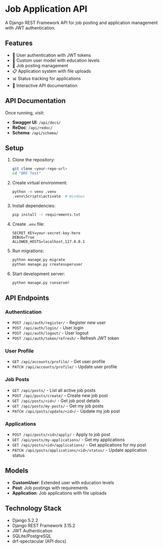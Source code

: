 # Job Application API

A Django REST Framework API for job posting and application management with JWT authentication.

## Features

- 🔐 User authentication with JWT tokens
- 👥 Custom user model with education levels
- 📝 Job posting management
- 📋 Application system with file uploads
- 📊 Status tracking for applications
- 📖 Interactive API documentation

## API Documentation

Once running, visit:
- **Swagger UI**: `/api/docs/`
- **ReDoc**: `/api/redoc/`
- **Schema**: `/api/schema/`

## Setup

1. Clone the repository:
   ```bash
   git clone <your-repo-url>
   cd "DRF Test"
   ```

2. Create virtual environment:
   ```bash
   python -m venv .venv
   .venv\Scripts\activate  # Windows
   ```

3. Install dependencies:
   ```bash
   pip install -r requirements.txt
   ```

4. Create `.env` file:
   ```env
   SECRET_KEY=your-secret-key-here
   DEBUG=True
   ALLOWED_HOSTS=localhost,127.0.0.1
   ```

5. Run migrations:
   ```bash
   python manage.py migrate
   python manage.py createsuperuser
   ```

6. Start development server:
   ```bash
   python manage.py runserver
   ```

## API Endpoints

### Authentication
- `POST /api/auth/register/` - Register new user
- `POST /api/auth/login/` - User login
- `POST /api/auth/logout/` - User logout
- `POST /api/auth/token/refresh/` - Refresh JWT token

### User Profile
- `GET /api/accounts/profile/` - Get user profile
- `PATCH /api/accounts/profile/` - Update user profile

### Job Posts
- `GET /api/posts/` - List all active job posts
- `POST /api/posts/create/` - Create new job post
- `GET /api/posts/<id>/` - Get job post details
- `GET /api/posts/my-posts/` - Get my job posts
- `PATCH /api/posts/update/<id>/` - Update my job post

### Applications
- `POST /api/posts/<id>/apply/` - Apply to job post
- `GET /api/posts/my-applications/` - Get my applications
- `GET /api/posts/<id>/applications/` - Get applications for my post
- `PATCH /api/posts/applications/<id>/status/` - Update application status

## Models

- **CustomUser**: Extended user with education levels
- **Post**: Job postings with requirements
- **Application**: Job applications with file uploads

## Technology Stack

- Django 5.2.2
- Django REST Framework 3.15.2
- JWT Authentication
- SQLite/PostgreSQL
- drf-spectacular (API docs)